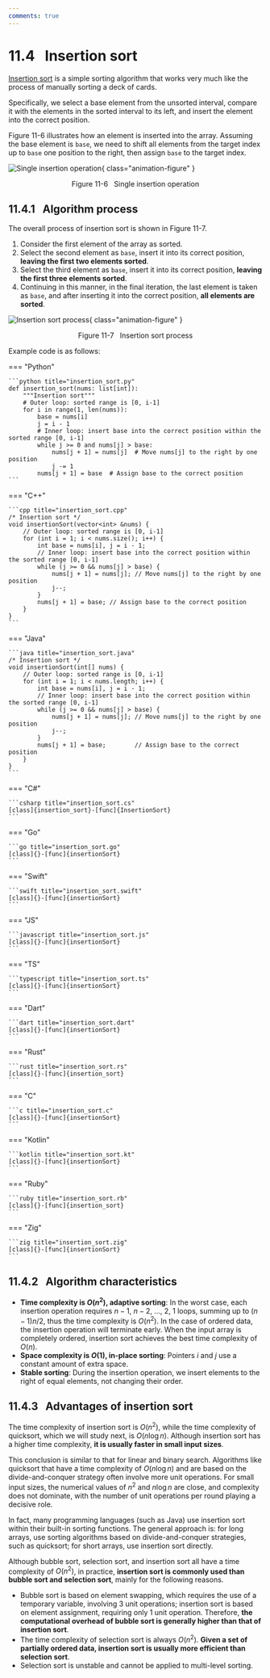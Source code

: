 ```yaml
---
comments: true
---
```


# 11.4 &nbsp; Insertion sort

<u>Insertion sort</u> is a simple sorting algorithm that works very much like the process of manually sorting a deck of cards.

Specifically, we select a base element from the unsorted interval, compare it with the elements in the sorted interval to its left, and insert the element into the correct position.

Figure 11-6 illustrates how an element is inserted into the array. Assuming the base element is `base`, we need to shift all elements from the target index up to `base` one position to the right, then assign `base` to the target index.

![Single insertion operation](insertion_sort.assets/insertion_operation.png){ class="animation-figure" }

<p align="center"> Figure 11-6 &nbsp; Single insertion operation </p>

## 11.4.1 &nbsp; Algorithm process

The overall process of insertion sort is shown in Figure 11-7.

1. Consider the first element of the array as sorted.
2. Select the second element as `base`, insert it into its correct position, **leaving the first two elements sorted**.
3. Select the third element as `base`, insert it into its correct position, **leaving the first three elements sorted**.
4. Continuing in this manner, in the final iteration, the last element is taken as `base`, and after inserting it into the correct position, **all elements are sorted**.

![Insertion sort process](insertion_sort.assets/insertion_sort_overview.png){ class="animation-figure" }

<p align="center"> Figure 11-7 &nbsp; Insertion sort process </p>

Example code is as follows:

=== "Python"

    ```python title="insertion_sort.py"
    def insertion_sort(nums: list[int]):
        """Insertion sort"""
        # Outer loop: sorted range is [0, i-1]
        for i in range(1, len(nums)):
            base = nums[i]
            j = i - 1
            # Inner loop: insert base into the correct position within the sorted range [0, i-1]
            while j >= 0 and nums[j] > base:
                nums[j + 1] = nums[j]  # Move nums[j] to the right by one position
                j -= 1
            nums[j + 1] = base  # Assign base to the correct position
    ```

=== "C++"

    ```cpp title="insertion_sort.cpp"
    /* Insertion sort */
    void insertionSort(vector<int> &nums) {
        // Outer loop: sorted range is [0, i-1]
        for (int i = 1; i < nums.size(); i++) {
            int base = nums[i], j = i - 1;
            // Inner loop: insert base into the correct position within the sorted range [0, i-1]
            while (j >= 0 && nums[j] > base) {
                nums[j + 1] = nums[j]; // Move nums[j] to the right by one position
                j--;
            }
            nums[j + 1] = base; // Assign base to the correct position
        }
    }
    ```

=== "Java"

    ```java title="insertion_sort.java"
    /* Insertion sort */
    void insertionSort(int[] nums) {
        // Outer loop: sorted range is [0, i-1]
        for (int i = 1; i < nums.length; i++) {
            int base = nums[i], j = i - 1;
            // Inner loop: insert base into the correct position within the sorted range [0, i-1]
            while (j >= 0 && nums[j] > base) {
                nums[j + 1] = nums[j]; // Move nums[j] to the right by one position
                j--;
            }
            nums[j + 1] = base;        // Assign base to the correct position
        }
    }
    ```

=== "C#"

    ```csharp title="insertion_sort.cs"
    [class]{insertion_sort}-[func]{InsertionSort}
    ```

=== "Go"

    ```go title="insertion_sort.go"
    [class]{}-[func]{insertionSort}
    ```

=== "Swift"

    ```swift title="insertion_sort.swift"
    [class]{}-[func]{insertionSort}
    ```

=== "JS"

    ```javascript title="insertion_sort.js"
    [class]{}-[func]{insertionSort}
    ```

=== "TS"

    ```typescript title="insertion_sort.ts"
    [class]{}-[func]{insertionSort}
    ```

=== "Dart"

    ```dart title="insertion_sort.dart"
    [class]{}-[func]{insertionSort}
    ```

=== "Rust"

    ```rust title="insertion_sort.rs"
    [class]{}-[func]{insertion_sort}
    ```

=== "C"

    ```c title="insertion_sort.c"
    [class]{}-[func]{insertionSort}
    ```

=== "Kotlin"

    ```kotlin title="insertion_sort.kt"
    [class]{}-[func]{insertionSort}
    ```

=== "Ruby"

    ```ruby title="insertion_sort.rb"
    [class]{}-[func]{insertion_sort}
    ```

=== "Zig"

    ```zig title="insertion_sort.zig"
    [class]{}-[func]{insertionSort}
    ```

## 11.4.2 &nbsp; Algorithm characteristics

- **Time complexity is $O(n^2)$, adaptive sorting**: In the worst case, each insertion operation requires $n - 1$, $n-2$, ..., $2$, $1$ loops, summing up to $(n - 1) n / 2$, thus the time complexity is $O(n^2)$. In the case of ordered data, the insertion operation will terminate early. When the input array is completely ordered, insertion sort achieves the best time complexity of $O(n)$.
- **Space complexity is $O(1)$, in-place sorting**: Pointers $i$ and $j$ use a constant amount of extra space.
- **Stable sorting**: During the insertion operation, we insert elements to the right of equal elements, not changing their order.

## 11.4.3 &nbsp; Advantages of insertion sort

The time complexity of insertion sort is $O(n^2)$, while the time complexity of quicksort, which we will study next, is $O(n \log n)$. Although insertion sort has a higher time complexity, **it is usually faster in small input sizes**.

This conclusion is similar to that for linear and binary search. Algorithms like quicksort that have a time complexity of $O(n \log n)$ and are based on the divide-and-conquer strategy often involve more unit operations. For small input sizes, the numerical values of $n^2$ and $n \log n$ are close, and complexity does not dominate, with the number of unit operations per round playing a decisive role.

In fact, many programming languages (such as Java) use insertion sort within their built-in sorting functions. The general approach is: for long arrays, use sorting algorithms based on divide-and-conquer strategies, such as quicksort; for short arrays, use insertion sort directly.

Although bubble sort, selection sort, and insertion sort all have a time complexity of $O(n^2)$, in practice, **insertion sort is commonly used than bubble sort and selection sort**, mainly for the following reasons.

- Bubble sort is based on element swapping, which requires the use of a temporary variable, involving 3 unit operations; insertion sort is based on element assignment, requiring only 1 unit operation. Therefore, **the computational overhead of bubble sort is generally higher than that of insertion sort**.
- The time complexity of selection sort is always $O(n^2)$. **Given a set of partially ordered data, insertion sort is usually more efficient than selection sort**.
- Selection sort is unstable and cannot be applied to multi-level sorting.
